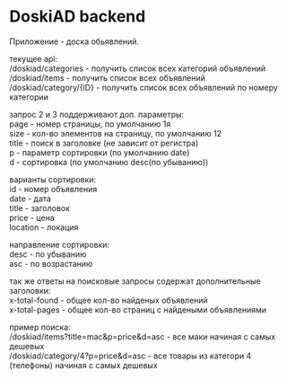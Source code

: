 # DoskiAD backend
Приложение - доска обьявлений.

текущее api:\
/doskiad/categories - получить список всех категорий объявлений \
/doskiad/items - получить список всех объявлений \
/doskiad/category/{ID} - получить список всех объявлений по номеру категории

запрос 2 и 3 поддерживают доп. параметры:\
page - номер страницы, по умолчанию 1я\
size - кол-во элементов на страницу, по умолчанию 12\
title - поиск в заголовке (не зависит от регистра)\
p - параметр сортировки (по умолчанию date)\
d - сортировка (по умолчанию desc(по убыванию))

варианты сортировки:\
id - номер объявления\
date - дата\
title - заголовок\
price - цена\
location - локация

направление сортировки:\
desc - по убыванию\
asc - по возрастанию

так же ответы на поисковые запросы содержат дополнительные заголовки:\
x-total-found - общее кол-во найденых объявлений\
x-total-pages - общее кол-во страниц с найдеными объявлениями

пример поиска:\
/doskiad/items?title=mac&p=price&d=asc - все маки начиная с самых дешевых\
/doskiad/category/4?p=price&d=asc - все товары из категори 4 (телефоны) начиная с самых дешевых
